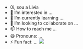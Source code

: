 - 0i, sou a Livia
- 👀 I’m interested in ...
- 🌱 I’m currently learning ...
- 💞️ I’m looking to collaborate on ...
- 📫 How to reach me ...
- 😄 Pronouns: ...
- ⚡ Fun fact: ...
![](https://media.tenor.com/V6y0G_YfqBgAAAAM/goofy-dog-smiling-goofy.gif)
